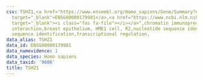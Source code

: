 ```yaml
---
csv: TSHZ1,<a href="https://www.ensembl.org/Homo_sapiens/Gene/Summary?db=core;g=ENSG00000179981"
  target="_blank">ENSG00000179981</a>,<a href="https://www.ncbi.nlm.nih.gov/pubmed/22863008"
  target="_blank"><i class="fas fa-file"></i></a>",chromatin immunoprecipitation assay,direct
  interaction,breast epithelium, HME1 cell, R2,nucleotide sequence identification,nucleotide
  sequence identification,transcriptional regulation,
data_alias: TSHZ1
data_id: ENSG00000179981
data_numevidence: 1
data_species: Homo sapiens
data_taxid: '9606'
title: TSHZ1
---
```

